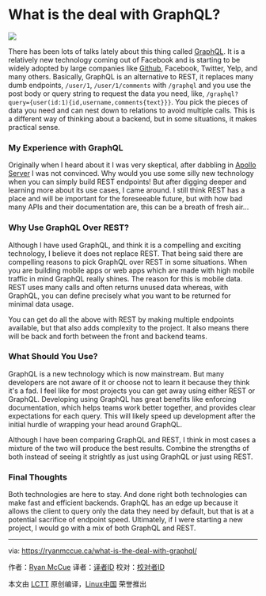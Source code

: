 What is the deal with GraphQL?
======

![](https://ryanmccue.ca/content/images/2018/01/Copy-of-Copy-of-Copy-of-Copy-of-Copy-of-Copy-of-Electric-Love.png)

There has been lots of talks lately about this thing called [GraphQL][1]. It is a relatively new technology coming out of Facebook and is starting to be widely adopted by large companies like [Github][2], Facebook, Twitter, Yelp, and many others. Basically, GraphQL is an alternative to REST, it replaces many dumb endpoints, `/user/1`, `/user/1/comments` with `/graphql` and you use the post body or query string to request the data you need, like, `/graphql?query={user(id:1){id,username,comments{text}}}`. You pick the pieces of data you need and can nest down to relations to avoid multiple calls. This is a different way of thinking about a backend, but in some situations, it makes practical sense.

### My Experience with GraphQL

Originally when I heard about it I was very skeptical, after dabbling in [Apollo Server][3] I was not convinced. Why would you use some silly new technology when you can simply build REST endpoints! But after digging deeper and learning more about its use cases, I came around. I still think REST has a place and will be important for the foreseeable future, but with how bad many APIs and their documentation are, this can be a breath of fresh air...

### Why Use GraphQL Over REST?

Although I have used GraphQL, and think it is a compelling and exciting technology, I believe it does not replace REST. That being said there are compelling reasons to pick GraphQL over REST in some situations. When you are building mobile apps or web apps which are made with high mobile traffic in mind GraphQL really shines. The reason for this is mobile data. REST uses many calls and often returns unused data whereas, with GraphQL, you can define precisely what you want to be returned for minimal data usage.

You can get do all the above with REST by making multiple endpoints available, but that also adds complexity to the project. It also means there will be back and forth between the front and backend teams.

### What Should You Use?

GraphQL is a new technology which is now mainstream. But many developers are not aware of it or choose not to learn it because they think it's a fad. I feel like for most projects you can get away using either REST or GraphQL. Developing using GraphQL has great benefits like enforcing documentation, which helps teams work better together, and provides clear expectations for each query. This will likely speed up development after the initial hurdle of wrapping your head around GraphQL.

Although I have been comparing GraphQL and REST, I think in most cases a mixture of the two will produce the best results. Combine the strengths of both instead of seeing it strightly as just using GraphQL or just using REST.

### Final Thoughts

Both technologies are here to stay. And done right both technologies can make fast and efficient backends. GraphQL has an edge up because it allows the client to query only the data they need by default, but that is at a potential sacrifice of endpoint speed. Ultimately, if I were starting a new project, I would go with a mix of both GraphQL and REST.

--------------------------------------------------------------------------------

via: https://ryanmccue.ca/what-is-the-deal-with-graphql/

作者：[Ryan McCue][a]
译者：[译者ID](https://github.com/译者ID)
校对：[校对者ID](https://github.com/校对者ID)

本文由 [LCTT](https://github.com/LCTT/TranslateProject) 原创编译，[Linux中国](https://linux.cn/) 荣誉推出

[a]:https://ryanmccue.ca/author/ryan/
[1]:http://graphql.org/
[2]:https://developer.github.com/v4/
[3]:https://github.com/apollographql/apollo-server
